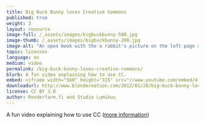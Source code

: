 ```yaml
---
title: Big Buck Bunny loves Creative Commons
published: true
weight: 3
layout: resource
image-full: /_assets/images/bigbuckbunny-500.jpg
image-thumb: /_assets/images/bigbuckbunny-200.jpg
image-alt: "An open book with the a rabbit's picture on the left page and creative coomon's logo on the right"
topic: licenses
language: en
medium: video
permalink: /big-buck-bunny-loves-creative-commons/
blurb: A fun video explaining how to use CC.
embed: <iframe width="560" height="315" src="//www.youtube.com/embed/4-Ddumty4mk" frameborder="0" allowfullscreen></iframe>
downloadurl: http://www.blendernation.com/2012/01/28/big-buck-bunny-loves-creative-commons/
license: CC BY 3.0
author: Renderfarm.fi and Studio Lumikuu
---
```


A fun video explaining how to use CC ([more information](https://resources.creativecommons.org/big-buck-bunny-loves-creative-commons/))


